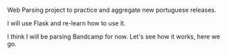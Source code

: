 Web Parsing project to practice and aggregate new portuguese releases.

I will use Flask and re-learn how to use it.

I think I will be parsing Bandcamp for now. Let's see how it works, here we go.
